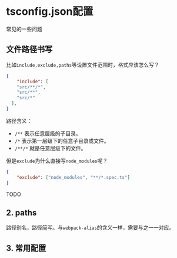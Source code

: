 # tsconfig.json配置
常见的一些问题

## 文件路径书写
比如`include,exclude,paths`等设置文件范围时，格式应该怎么写？
```json
{
    "include": [
    "src/**/*",
    "src/**",
    "src/*"
  ],
}
```

路径含义：
- `/**` 表示任意层级的子目录。
- `/*` 表示第一层级下的任意子目录或文件。
- `/**/*` 就是任意层级下的文件。

但是`exclude`为什么直接写`node_modules`呢？
```json
{
    "exclude": ["node_modules", "**/*.spec.ts"]
}
```
TODO

## 2. paths
路径别名，路径简写。与`webpack-alias`的含义一样，需要与之一一对应。

## 3. 常用配置
